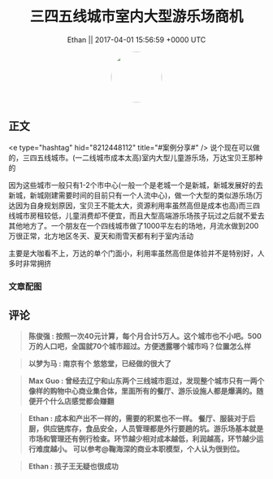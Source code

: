 <h1 align="center">三四五线城市室内大型游乐场商机</h1>




<p align="center">
    <a>Ethan || 2017-04-01 15:56:59 &#43;0000 UTC</a>
</p>

<div align="center">
    <img src="https://images.zsxq.com/FlzZkUHijjc2mbhvn98sZ8CE3Xq_?e=1590940799&amp;token=kIxbL07-8jAj8w1n4s9zv64FuZZNEATmlU_Vm6zD:SHBT_0Y768wwXtW-mqzi0PdfhFE=" width="100" height="100" style="border:1px solid;border-radius:50%; color:#ffffff"/>
</div>




## 正文

<div>
&lt;e type=&#34;hashtag&#34; hid=&#34;8212448112&#34; title=&#34;#案例分享#&#34; /&gt; 说个现在可以做的，三四五线城市。(一二线城市成本太高)室内大型儿童游乐场，万达宝贝王那种的

因为这些城市一般只有1-2个市中心(一般一个是老城一个是新城，新城发展好的去新城，新城刚建需要时间的目前只有一个人流中心)，做一个大型的类似游乐场(万达因为自身规划原因，宝贝王不能太大，资源利用率虽然高但是成本也高)而三四线城市房租较低，儿童消费却不便宜，而且大型高端游乐场孩子玩过之后就不爱去其他地方了。一个朋友在一个四线城市做了1000平左右的场地，月流水做到200万很正常，北方地区冬天、夏天和雨雪天都有利于室内活动

主要是大咖看不上，万达的单个门面小，利用率虽然高但是体验并不是特别好，人多时非常拥挤
</div>

### 文章配图

<div class="image" align="center">

</div>


## 评论

<div align="left">
<div>

<blockquote >
<span> <strong>陈俊强 : 按照一次40元计算，每个月合计5万人。这个城市也不小吧。500万的人口吧，全国就70个城市超过。方便透露哪个城市吗？位置怎么样 </strong></span>
</blockquote>

<blockquote >
<span> <strong>以梦为马 : 南京有个 悠悠堂，已经做的很大了 </strong></span>
</blockquote>

<blockquote >
<span> <strong>Max Guo : 曾经去辽宁和山东两个三线城市逛过，发现整个城市只有一两个像样的购物中心商业集合体，里面所有的餐厅、游乐设施人都是爆满的。随便开个什么店感觉都会赚翻 </strong></span>
</blockquote>

<blockquote >
<span> <strong>Ethan : 成本和产出不一样的，需要的积累也不一样。
餐厅、服装对于后厨，供应链库存，食品安全，人员管理都是外行要趟的坑。游乐场基本就是市场和管理还有例行检查。环节越少相对成本越低，利润越高，环节越少运行难度越小。
可以参考@鞠海深的商业本职模型，个人认为很到位。 </strong></span>
</blockquote>

<blockquote >
<span> <strong>Ethan : 孩子王无疑也很成功 </strong></span>
</blockquote>

</div>
</div>